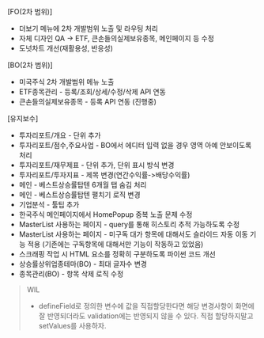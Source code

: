 [FO(2차 범위)]

- 더보기 메뉴에 2차 개발범위 노출 및 라우팅 처리
- 자체 디자인 QA -> ETF, 큰손들의실제보유종목, 메인페이지 등 수정
- 도넛차트 개선(재활용성, 반응성)

[BO(2차 범위)]

- 미국주식 2차 개발범위 메뉴 노출
- ETF종목관리 - 등록/조회/상세/수정/삭제 API 연동
- 큰손들의실제보유종목 - 등록 API 연동 (진행중)

[유지보수]

- 투자리포트/개요 - 단위 추가
- 투자리포트/점수,주요사업 - BO에서 에디터 입력 없을 경우 영역 아예 안보이도록 처리
- 투자리포트/재무제표 - 단위 추가, 단위 표시 방식 변경
- 투자리포트/투자지표 - 제목 변경(연간수익률->배당수익률)
- 메인 - 베스트상승률탑텐 6개월 탭 숨김 처리
- 메인 - 베스트상승률탑텐 펼치기 로직 변경
- 기업분석 - 툴팁 추가
- 한국주식 메인페이지에서 HomePopup 중복 노출 문제 수정
- MasterList 사용하는 페이지 - query를 통해 히스토리 추적 가능하도록 수정
- MasterList 사용하는 페이지 - 미구독 대가 항목에 대해서도 슬라이드 자동 이동 기능 적용 (기존에는 구독항목에 대해서만 기능이 작동하고 있었음)
- 스크래핑 작업 시 HTML 요소를 정확히 구분하도록 파이썬 코드 개선
- 상승률상위업종테마(BO) - 최대 글자수 변경
- 종목관리(BO) - 항목 삭제 로직 수정

> WIL
>
> - defineField로 정의한 변수에 값을 직접할당한다면 해당 변경사항이 화면에 잘 반영되더라도 validation에는 반영되지 않을 수 있다. 직접 할당하지말고 setValues를 사용하자.
